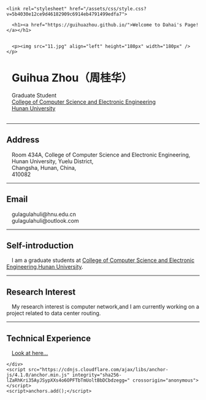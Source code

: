 
<!DOCTYPE html>
<html lang="en-US">
  <head>
    <meta charset="UTF-8">
    <meta http-equiv="X-UA-Compatible" content="IE=edge">
    <meta name="viewport" content="width=device-width, initial-scale=1">

<!-- Begin Jekyll SEO tag v2.5.0 -->
<title>Welcome to Dahai’s Page!</title>
<meta name="generator" content="Jekyll v3.7.4" />
<meta property="og:title" content="Welcome to Dahai’s Page!" />
<meta property="og:locale" content="en_US" />
<link rel="canonical" href="https://guihuazhou.github.io/" />
<meta property="og:url" content="https://guihuazhou.github.io/" />
<meta property="og:site_name" content="Welcome to Dahai’s Page!" />
<script type="application/ld+json">
{"headline":"Welcome to Dahai’s Page!","@type":"WebSite","url":"https://guihuazhou.github.io/","name":"Welcome to Dahai’s Page!","@context":"http://schema.org"}</script>
<!-- End Jekyll SEO tag -->

    <link rel="stylesheet" href="/assets/css/style.css?v=5b4030e12ce9d46182909c6914eb4791499edfa7">
  </head>
  <body>
    <div class="container-lg px-3 my-5 markdown-body">
      
      <h1><a href="https://guihuazhou.github.io/">Welcome to Dahai's Page!</a></h1>
      

      <p><img src="11.jpg" align="left" height="180px" width="180px" /></p>

<h1 id="guihua-zhou周桂华"> Guihua Zhou（周桂华）</h1>
<p> Graduate Student<br />
 <a href="http://csee.hnu.edu.cn/">College of Computer Science and Electronic Engineering</a><br />
 <a href="http://www.hnu.edu.cn/">Hunan University</a><br />
<br /></p>

<hr />
<h2 id="address">Address</h2>
<p> Room 434A, College of Computer Science and Electronic Engineering,<br />
 Hunan University, Yuelu District,<br /> 
 Changsha, Hunan, China,<br /> 
 410082</p>

<hr />
<h2 id="email">Email</h2>
<p> gulagulahuli@hnu.edu.cn<br />
 gulagulahuli@outlook.com<br /></p>

<hr />
<h2 id="self-introduction">Self-introduction</h2>
<p> I am a graduate students at <a href="http://csee.hnu.edu.cn/">College of Computer Science and Electronic Engineering</a>,<a href="http://www.hnu.edu.cn/">Hunan University</a>.</p>

<hr />
<h2 id="research-interest">Research Interest</h2>
<p> My research interest is computer network,and I am currently working on a project related to data center routing.<br /></p>

<hr />
<h2 id="technical-experience">Technical Experience</h2>
<p> <a href="/Technical%20experience.html">Look at here…</a><br /></p>


      
    </div>
    <script src="https://cdnjs.cloudflare.com/ajax/libs/anchor-js/4.1.0/anchor.min.js" integrity="sha256-lZaRhKri35AyJSypXXs4o6OPFTbTmUoltBbDCbdzegg=" crossorigin="anonymous"></script>
    <script>anchors.add();</script>
    
  </body>
</html>

